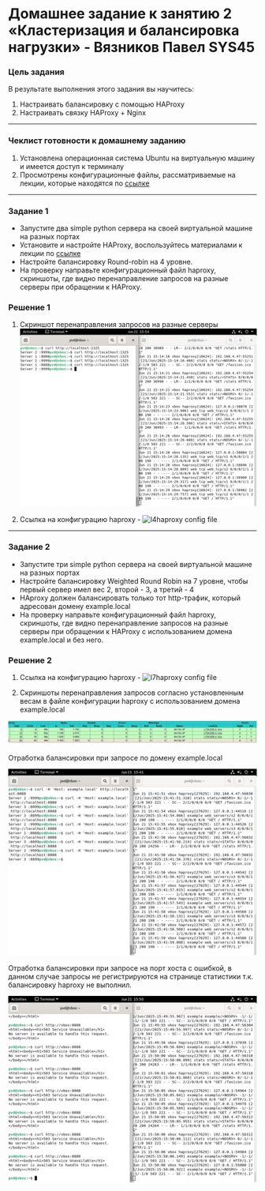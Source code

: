 # Домашнее задание к занятию 2 «Кластеризация и балансировка нагрузки» - Вязников Павел SYS45

### Цель задания
В результате выполнения этого задания вы научитесь:
1. Настраивать балансировку с помощью HAProxy
2. Настраивать связку HAProxy + Nginx

------

### Чеклист готовности к домашнему заданию

1. Установлена операционная система Ubuntu на виртуальную машину и имеется доступ к терминалу
2. Просмотрены конфигурационные файлы, рассматриваемые на лекции, которые находятся по [ссылке](2/)


------

### Задание 1
- Запустите два simple python сервера на своей виртуальной машине на разных портах
- Установите и настройте HAProxy, воспользуйтесь материалами к лекции по [ссылке](2/)
- Настройте балансировку Round-robin на 4 уровне.
- На проверку направьте конфигурационный файл haproxy, скриншоты, где видно перенаправление запросов на разные серверы при обращении к HAProxy.

### Решение 1

1. Cкриншот перенаправления запросов на разные серверы
![Cкриншот раздела Configuration > Hosts](https://github.com/Alegattor09/sflt-homeworks/blob/main/img/2-1.png)

2. Cсылка на конфигурацию haproxy - 
![l4haproxy config file](https://github.com/Alegattor09/sflt-homeworks/blob/main/haproxyconf/l4haproxy.cfg)


--- 

### Задание 2
- Запустите три simple python сервера на своей виртуальной машине на разных портах
- Настройте балансировку Weighted Round Robin на 7 уровне, чтобы первый сервер имел вес 2, второй - 3, а третий - 4
- HAproxy должен балансировать только тот http-трафик, который адресован домену example.local
- На проверку направьте конфигурационный файл haproxy, скриншоты, где видно перенаправление запросов на разные серверы при обращении к HAProxy c использованием домена example.local и без него.

### Решение 2

1. Cсылка на конфигурацию haproxy - 
![l7haproxy config file](https://github.com/Alegattor09/sflt-homeworks/blob/main/haproxyconf/l7haproxy.cfg)

2. Скриншоты перенаправления запросов согласно установленным весам в файле конфигурации haproxy с использованием домена example.local

![Страница статистики](https://github.com/Alegattor09/sflt-homeworks/blob/main/img/2-2.jpg)


Отработка балансировки при запросе по домену example.local

![Наблюдение за логом-1](https://github.com/Alegattor09/sflt-homeworks/blob/main/img/2-3.jpg)

Отработка балансировки при запросе на порт хоста с ошибкой, в данном случае запросы не регистрируются на странице статистики т.к. балансировку haproxy не выполнил.

![Наблюдение за логом-2](https://github.com/Alegattor09/sflt-homeworks/blob/main/img/2-4.jpg)